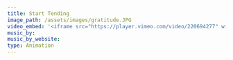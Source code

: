 ```yaml
---
title: Start Tending
image_path: /assets/images/gratitude.JPG
video_embed: '<iframe src="https://player.vimeo.com/video/220694277" width="640" height="360" frameborder="0" webkitallowfullscreen mozallowfullscreen allowfullscreen></iframe> <p><a href="https://vimeo.com/220694277">TendingAnimation</a> from <a href="https://vimeo.com/user5829156">Core Communities</a> on <a href="https://vimeo.com">Vimeo</a>.</p>'
music_by:
music_by_website:
type: Animation
---
```



